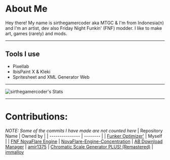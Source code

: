 # About Me

Hey there! My name is sirthegamercoder aka MTGC & I'm from Indonesia(n) and I'm an artist, dev also Friday Night Funkin' (FNF) modder. I like to make art, games (rarely) and mods.

---

## Tools I use
- Pixellab
- IbisPaint X & Kleki
- Spritesheet and XML Generator Web

---
![sirthegamercoder's Stats](https://github-readme-stats.vercel.app/api?username=sirthegamercoder&theme=nightowl&show_icons=true&hide_border=true&count_private=false)

---

# Contributions:
*NOTE: Some of the commits I have made are not counted here*
| Repository Name | Owned by |
| --------------- | -------- |
| [Funker Optimizer'](https://github.com/sirthegamercoder/Funker-Optimizer) | Myself |
| [FNF NovaFlare Engine](https://github.com/NovaFlare-Engine-Concentration/FNF-NovaFlare-Engine) | [NovaFlare-Engine-Concentration](https://github.com/NovaFlare-Engine-Concentration)
| [AB Download Manager](https://github.com/amir1376/ab-download-manager) | [amir1375](https://github.com/amir1376)
| [Chromatic Scale Generator PLUS! (Remastered)](https://github.com/immalloy/Chromatic-Scale-Generator-Plus-Remastered) | [immalloy](https://github.com/immalloy)
